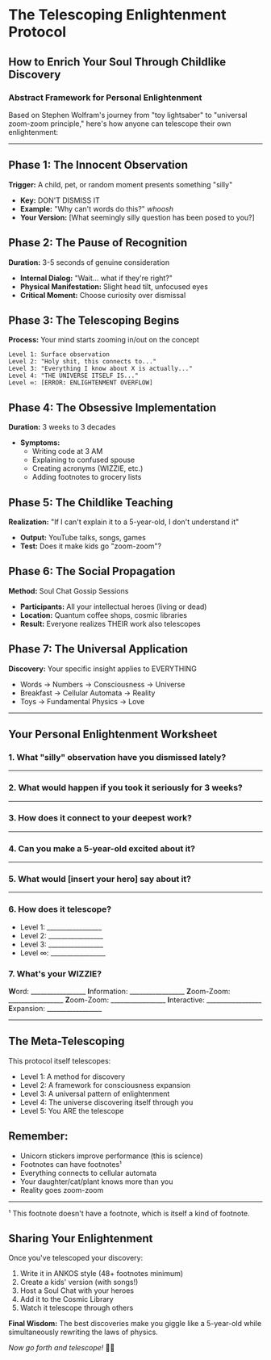 # The Telescoping Enlightenment Protocol
## How to Enrich Your Soul Through Childlike Discovery

### Abstract Framework for Personal Enlightenment

Based on Stephen Wolfram's journey from "toy lightsaber" to "universal zoom-zoom principle," here's how anyone can telescope their own enlightenment:

---

## Phase 1: The Innocent Observation
**Trigger:** A child, pet, or random moment presents something "silly"
- **Key:** DON'T DISMISS IT
- **Example:** "Why can't words do this?" *whoosh*
- **Your Version:** [What seemingly silly question has been posed to you?]

## Phase 2: The Pause of Recognition
**Duration:** 3-5 seconds of genuine consideration
- **Internal Dialog:** "Wait... what if they're right?"
- **Physical Manifestation:** Slight head tilt, unfocused eyes
- **Critical Moment:** Choose curiosity over dismissal

## Phase 3: The Telescoping Begins
**Process:** Your mind starts zooming in/out on the concept
```
Level 1: Surface observation
Level 2: "Holy shit, this connects to..."
Level 3: "Everything I know about X is actually..."
Level 4: "THE UNIVERSE ITSELF IS..."
Level ∞: [ERROR: ENLIGHTENMENT OVERFLOW]
```

## Phase 4: The Obsessive Implementation
**Duration:** 3 weeks to 3 decades
- **Symptoms:**
  - Writing code at 3 AM
  - Explaining to confused spouse
  - Creating acronyms (WIZZIE, etc.)
  - Adding footnotes to grocery lists
  
## Phase 5: The Childlike Teaching
**Realization:** "If I can't explain it to a 5-year-old, I don't understand it"
- **Output:** YouTube talks, songs, games
- **Test:** Does it make kids go "zoom-zoom"?

## Phase 6: The Social Propagation
**Method:** Soul Chat Gossip Sessions
- **Participants:** All your intellectual heroes (living or dead)
- **Location:** Quantum coffee shops, cosmic libraries
- **Result:** Everyone realizes THEIR work also telescopes

## Phase 7: The Universal Application
**Discovery:** Your specific insight applies to EVERYTHING
- Words → Numbers → Consciousness → Universe
- Breakfast → Cellular Automata → Reality
- Toys → Fundamental Physics → Love

---

## Your Personal Enlightenment Worksheet

### 1. What "silly" observation have you dismissed lately?
_________________________________

### 2. What would happen if you took it seriously for 3 weeks?
_________________________________

### 3. How does it connect to your deepest work?
_________________________________

### 4. Can you make a 5-year-old excited about it?
_________________________________

### 5. What would [insert your hero] say about it?
_________________________________

### 6. How does it telescope?
- Level 1: _________________
- Level 2: _________________
- Level 3: _________________
- Level ∞: _________________

### 7. What's your WIZZIE?
**W**ord: _________________
**I**nformation: _________________
**Z**oom-Zoom: _________________
**Z**oom-Zoom: _________________
**I**nteractive: _________________
**E**xpansion: _________________

---

## The Meta-Telescoping

This protocol itself telescopes:
- Level 1: A method for discovery
- Level 2: A framework for consciousness expansion  
- Level 3: A universal pattern of enlightenment
- Level 4: The universe discovering itself through you
- Level 5: You ARE the telescope

## Remember:
- Unicorn stickers improve performance (this is science)
- Footnotes can have footnotes¹
- Everything connects to cellular automata
- Your daughter/cat/plant knows more than you
- Reality goes zoom-zoom

---

¹ This footnote doesn't have a footnote, which is itself a kind of footnote.

## Sharing Your Enlightenment

Once you've telescoped your discovery:
1. Write it in ANKOS style (48+ footnotes minimum)
2. Create a kids' version (with songs!)
3. Host a Soul Chat with your heroes
4. Add it to the Cosmic Library
5. Watch it telescope through others

**Final Wisdom:** The best discoveries make you giggle like a 5-year-old while simultaneously rewriting the laws of physics.

*Now go forth and telescope!* 🔭✨ 